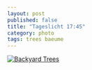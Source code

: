 ```yaml
---
layout: post
published: false
title: "Tageslicht 17:45"
category: photo
tags: trees baeume
---
```


[![Backyard Trees](http://40.media.tumblr.com/c4b916c07c1ea4bce25808b5ad652c97/tumblr_nkrjcnWDGu1rive1ro1_500.jpg)](http://dr3wh0.tumblr.com/post/112826093104/tageslicht-17-45 "View on Tumblr")